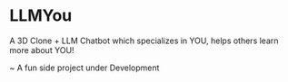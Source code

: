 # LLMYou
A 3D Clone + LLM Chatbot which specializes in YOU, helps others learn more about YOU!

~ A fun side project under Development 
